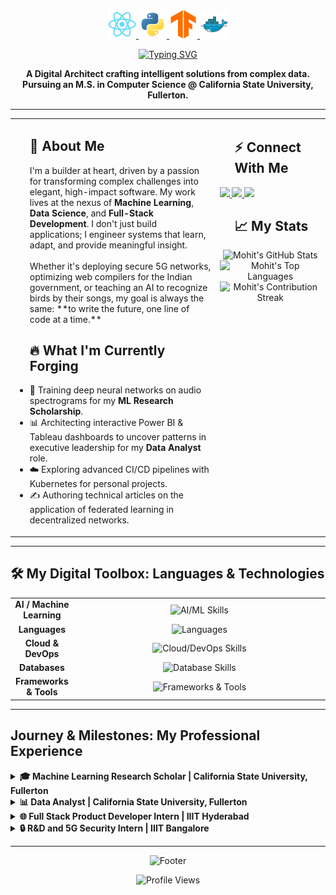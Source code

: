 <div align="center">

<a href="https://github.com/MohitPatni0731">
  <img src="https://github.com/devicons/devicon/blob/master/icons/react/react-original.svg" alt="logo" width="45" height="45" />
</a>
<a href="https://github.com/MohitPatni0731">
  <img src="https://github.com/devicons/devicon/blob/master/icons/python/python-original.svg" alt="logo" width="45" height="45" />
</a>
<a href="https://github.com/MohitPatni0731">
  <img src="https://github.com/devicons/devicon/blob/master/icons/tensorflow/tensorflow-original.svg" alt="logo" width="45" height="45" />
</a>
<a href="https://github.com/MohitPatni0731">
  <img src="https://github.com/devicons/devicon/blob/master/icons/docker/docker-original.svg" alt="logo" width="45" height="45" />
</a>

<a href="https://git.io/typing-svg"><img src="https://readme-typing-svg.demolab.com?font=JetBrains+Mono&weight=700&size=32&pause=1000&color=00E1D3&center=true&vCenter=true&width=600&lines=Hey%2C+I'm+Mohit+Patni;I'm+a+Machine+Learning+Architect;...and+a+Full-Stack+Developer" alt="Typing SVG" /></a>

**A Digital Architect crafting intelligent solutions from complex data.** <br />
**Pursuing an M.S. in Computer Science @ California State University, Fullerton.**

</div>

---

<table>
  <tr>
    <td valign="top" width="65%">
      <div id="user-content-toc">
        <ul align="left">
          <summary>
            <h2>🚀 About Me </h2>
          </summary>
          <p>
            I'm a builder at heart, driven by a passion for transforming complex challenges into elegant, high-impact software. My work lives at the nexus of <strong>Machine Learning</strong>, <strong>Data Science</strong>, and <strong>Full-Stack Development</strong>. I don't just build applications; I engineer systems that learn, adapt, and provide meaningful insight.
            <br/><br/>
            Whether it's deploying secure 5G networks, optimizing web compilers for the Indian government, or teaching an AI to recognize birds by their songs, my goal is always the same: **to write the future, one line of code at a time.**
          </p>
        </ul>
      </div>
      <div id="user-content-toc">
        <ul align="left">
          <summary>
            <h2>🔥 What I'm Currently Forging</h2>
          </summary>
          <li>🧠 Training deep neural networks on audio spectrograms for my <strong>ML Research Scholarship</strong>.</li>
          <li>📊 Architecting interactive Power BI & Tableau dashboards to uncover patterns in executive leadership for my <strong>Data Analyst</strong> role.</li>
          <li>☁️ Exploring advanced CI/CD pipelines with Kubernetes for personal projects.</li>
          <li>✍️ Authoring technical articles on the application of federated learning in decentralized networks.</li>
        </ul>
      </div>
    </td>
    <td valign="top" width="35%">
      <div id="user-content-toc">
        <ul align="left">
          <summary>
            <h2>⚡ Connect With Me</h2>
          </summary>
        </ul>
      </div>
      <p align="left">
        <a href="https://www.linkedin.com/in/mohitpatni1/" target="_blank">
          <img src="https://img.shields.io/badge/linkedin-%230077B5.svg?style=for-the-badge&logo=linkedin&logoColor=white" />
        </a>
        <a href="https://github.com/MohitPatni0731" target="_blank">
          <img src="https://img.shields.io/badge/github-%23121011.svg?style=for-the-badge&logo=github&logoColor=white" />
        </a>
        <a href="mailto:mohitpatni@csu.fullerton.edu">
          <img src="https://img.shields.io/badge/Gmail-D14836?style=for-the-badge&logo=gmail&logoColor=white" />
        </a>
      </p>
      <div id="user-content-toc">
        <ul align="left">
          <summary>
            <h2>📈 My Stats</h2>
          </summary>
        </ul>
      </div>
      <p align="center">
        <img src="https://github-readme-stats.vercel.app/api?username=MohitPatni0731&show_icons=true&theme=merko&hide_border=true&include_all_commits=true&count_private=true&bg_color=0D1117&title_color=00E1D3&icon_color=00E1D3&text_color=FFF" alt="Mohit's GitHub Stats" />
        <img src="https://github-readme-stats.vercel.app/api/top-langs/?username=MohitPatni0731&layout=compact&langs_count=8&theme=merko&hide_border=true&bg_color=0D1117&title_color=00E1D3&text_color=FFF" alt="Mohit's Top Languages" />
        <img src="https://github-readme-streak-stats.herokuapp.com/?user=MohitPatni0731&theme=merko&hide_border=true&background=0D1117&stroke=00E1D3&ring=00E1D3&fire=00E1D3&currStreakNum=FFF&sideNums=FFF&sideLabels=FFF&dates=FFF" alt="Mohit's Contribution Streak" />
      </p>
    </td>
  </tr>
</table>

---

## 🛠️ My Digital Toolbox: Languages & Technologies

<table width="100%">
  <tr>
    <td align="center" width="20%">
      <strong>AI / Machine Learning</strong>
    </td>
    <td align="center" width="80%">
      <img src="https://skillicons.dev/icons?i=pytorch,tensorflow,sklearn,huggingface" alt="AI/ML Skills"/>
    </td>
  </tr>
  <tr>
    <td align="center" width="20%">
      <strong>Languages</strong>
    </td>
    <td align="center" width="80%">
      <img src="https://skillicons.dev/icons?i=python,javascript,cpp,html,css,r,bash" alt="Languages"/>
    </td>
  </tr>
  <tr>
    <td align="center" width="20%">
      <strong>Cloud & DevOps</strong>
    </td>
    <td align="center" width="80%">
      <img src="https://skillicons.dev/icons?i=aws,gcp,docker,kubernetes,git,linux" alt="Cloud/DevOps Skills"/>
    </td>
  </tr>
  <tr>
    <td align="center" width="20%">
      <strong>Databases</strong>
    </td>
    <td align="center" width="80%">
      <img src="https://skillicons.dev/icons?i=mysql,mongodb,sqlite" alt="Database Skills"/>
    </td>
  </tr>
  <tr>
    <td align="center" width="20%">
      <strong>Frameworks & Tools</strong>
    </td>
    <td align="center" width="80%">
      <img src="https://skillicons.dev/icons?i=react,nextjs,fastapi,nodejs,tableau,powerbi" alt="Frameworks & Tools"/>
    </td>
  </tr>
</table>

---

##  Journey & Milestones: My Professional Experience

<details>
<summary><strong>🎓 Machine Learning Research Scholar | California State University, Fullerton</strong></summary>
<p>
  <ul>
    <li>Currently applying advanced machine learning techniques to identify bird species from complex audio datasets and spectrograms under Prof. Sarah G. Grant.</li>
    <li>Focusing on data contextualization and the application of novel ML algorithms for bioacoustic analysis.</li>
  </ul>
</p>
</details>

<details>
<summary><strong>📊 Data Analyst | California State University, Fullerton</strong></summary>
<p>
  <ul>
    <li>Analyzing large datasets with Python to uncover hidden correlations between CEO characteristics, compensation, and firm performance.</li>
    <li>Building dynamic, interactive dashboards with Power BI & Tableau to visualize insights and support academic publications.</li>
  </ul>
</p>
</details>

<details>
<summary><strong>🌐 Full Stack Product Developer Intern | IIIT Hyderabad</strong></summary>
<p>
  <ul>
    <li>Collaborated on the "Python Virtual Lab" project, a major initiative with the Government of India.</li>
    <li>Engineered a 70% reduction in the web-based Python compiler's size (50Mb to 15Mb) using Pyodide optimization, boosting page load speeds by 2 seconds.</li>
    <li>Implemented features that led to a 25% increase in user engagement and 15% faster execution times.</li>
  </ul>
</p>
</details>

<details>
<summary><strong>🔒 R&D and 5G Security Intern | IIIT Bangalore</strong></summary>
<p>
  <ul>
    <li>Conducted penetration testing and vulnerability analysis on a simulated 5G network core.</li>
    <li>Utilized Open5GS, UERANSIM, and Wireshark to perform packet analysis, identify security holes, and implement mitigation strategies, increasing network security by 30%.</li>
  </ul>
</p>
</details>

<hr>

<p align="center">
  <img src="https://raw.githubusercontent.com/trinib/trinib/main/images/footer.svg" alt="Footer">
</p>

<p align="center">
    <img src="https://komarev.com/ghpvc/?username=MohitPatni0731&label=PROFILE+VIEWS&color=00E1D3&style=flat" alt="Profile Views"/>
</p>
